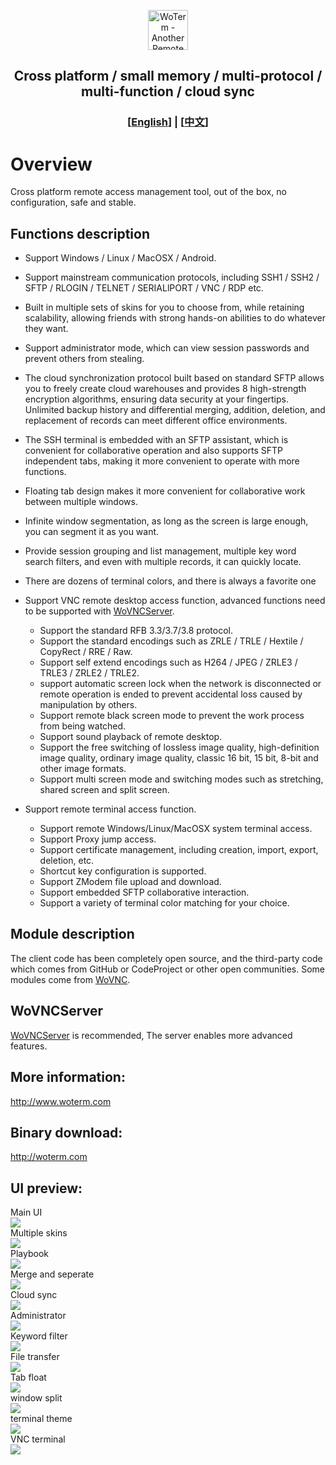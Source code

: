 <p align="center">
  <img src="doc/woterm.png" width="64" alt="WoTerm - Another Remote Access Assistant">
  <h2 style="text-align: center;">Cross platform / small memory / multi-protocol / multi-function / cloud sync</h2>
  <h3 style="text-align: center;">[<a href="README.md">English</a>] | [<a href="README-zh.md">中文</a>]</h3>
</p>

# Overview
Cross platform remote access management tool, out of the box, no configuration, safe and stable.

## Functions description
- Support Windows / Linux / MacOSX / Android.
- Support mainstream communication protocols, including SSH1 / SSH2 / SFTP / RLOGIN / TELNET / SERIALlPORT / VNC / RDP etc.
- Built in multiple sets of skins for you to choose from, while retaining scalability, allowing friends with strong hands-on abilities to do whatever they want.
- Support administrator mode, which can view session passwords and prevent others from stealing.
- The cloud synchronization protocol built based on standard SFTP allows you to freely create cloud warehouses and provides 8 high-strength encryption algorithms, ensuring data security at your fingertips.
Unlimited backup history and differential merging, addition, deletion, and replacement of records can meet different office environments.
- The SSH terminal is embedded with an SFTP assistant, which is convenient for collaborative operation and also supports SFTP independent tabs, making it more convenient to operate with more functions.
- Floating tab design makes it more convenient for collaborative work between multiple windows.
- Infinite window segmentation, as long as the screen is large enough, you can segment it as you want.
- Provide session grouping and list management, multiple key word search filters, and even with multiple records, it can quickly locate.
- There are dozens of terminal colors, and there is always a favorite one
  
- Support VNC remote desktop access function, advanced functions need to be supported with [WoVNCServer](http://wovnc.com).
  - Support the standard RFB 3.3/3.7/3.8 protocol.
  - Support the standard encodings such as ZRLE / TRLE / Hextile / CopyRect / RRE / Raw.
  - Support self extend encodings such as H264 / JPEG / ZRLE3 / TRLE3 / ZRLE2 / TRLE2.
  - support automatic screen lock when the network is disconnected or remote operation is ended to prevent accidental loss caused by manipulation by others.
  - Support remote black screen mode to prevent the work process from being watched.
  - Support sound playback of remote desktop.
  - Support the free switching of lossless image quality, high-definition image quality, ordinary image quality, classic 16 bit, 15 bit, 8-bit and other image formats.
  - Support multi screen mode and switching modes such as stretching, shared screen and split screen.
- Support remote terminal access function.
  - Support remote Windows/Linux/MacOSX system terminal access.
  - Support Proxy jump access.
  - Support certificate management, including creation, import, export, deletion, etc.
  - Shortcut key configuration is supported.
  - Support ZModem file upload and download.
  - Support embedded SFTP collaborative interaction.
  - Support a variety of terminal color matching for your choice.


## Module description
The client code has been completely open source, and the third-party code which comes from GitHub or CodeProject or other open communities. Some modules come from [WoVNC](http://wovnc.com).

## WoVNCServer
[WoVNCServer](http://www.wovnc.com) is recommended, The server enables more advanced features.

## More information:
<a href="http://www.woterm.com">http://www.woterm.com</a>

## Binary download:
<a href="http://woterm.com">http://woterm.com</a>

## UI preview:
<div>Main UI<br><img src="doc/main.png"/></div>
<div>Multiple skins<br><img src="doc/skins.png"></div>
<div>Playbook<br><img src="doc/playbook.gif"></div>
<div>Merge and seperate<br><img src="doc/merge.gif"></div>
<div>Cloud sync<br><img src="doc/sync.gif"></div>
<div>Administrator<br><img src="doc/main2.png"/></div>
<div>Keyword filter<br><img src="doc/search.gif"/></div>
<div>File transfer<br><img src="doc/sftp.gif"/></div>
<div>Tab float<br><img src="doc/float.gif"/></div>
<div>window split<br><img src="doc/split.gif"/></div>
<div>terminal theme<br><img src="doc/color.gif"/></div>
<div>VNC terminal<br><img src="doc/vnc.png"/></div>